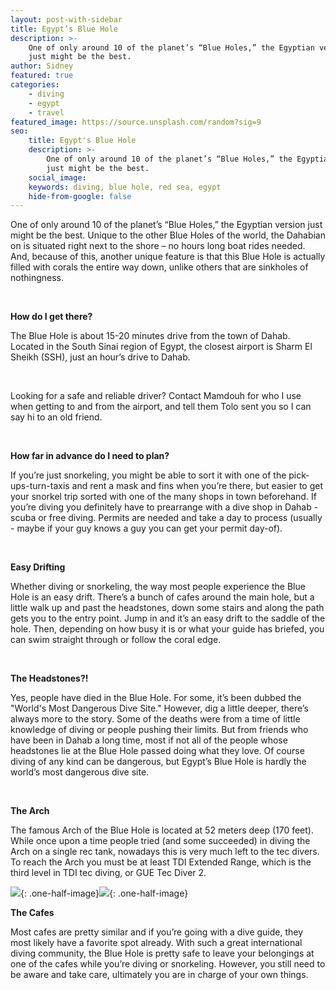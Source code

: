 ```yaml
---
layout: post-with-sidebar
title: Egypt’s Blue Hole
description: >-
    One of only around 10 of the planet’s “Blue Holes,” the Egyptian version
    just might be the best. 
author: Sidney
featured: true
categories:
    - diving
    - egypt
    - travel
featured_image: https://source.unsplash.com/random?sig=9
seo:
    title: Egypt's Blue Hole
    description: >-
        One of only around 10 of the planet’s “Blue Holes,” the Egyptian version
        just might be the best. 
    social_image:
    keywords: diving, blue hole, red sea, egypt
    hide-from-google: false
---
```

One of only around 10 of the planet’s “Blue Holes,” the Egyptian version just might be the best. Unique to the other Blue Holes of the world, the Dahabian on is situated right next to the shore – no hours long boat rides needed. And, because of this, another unique feature is that this Blue Hole is actually filled with corals the entire way down, unlike others that are sinkholes of nothingness.

&nbsp;

**How do I get there?**

The Blue Hole is about 15-20 minutes drive from the town of Dahab. Located in the South Sinai region of Egypt, the closest airport is Sharm El Sheikh (SSH), just an hour’s drive to Dahab.

&nbsp;

Looking for a safe and reliable driver? Contact Mamdouh for who I use when getting to and from the airport, and tell them Tolo sent you so I can say hi to an old friend.

&nbsp;

**How far in advance do I need to plan?**

If you’re just snorkeling, you might be able to sort it with one of the pick-ups-turn-taxis and rent a mask and fins when you’re there, but easier to get your snorkel trip sorted with one of the many shops in town beforehand. If you’re diving you definitely have to prearrange with a dive shop in Dahab - scuba or free diving. Permits are needed and take a day to process (usually - maybe if your guy knows a guy you can get your permit day-of).

&nbsp;

**Easy Drifting**

Whether diving or snorkeling, the way most people experience the Blue Hole is an easy drift. There’s a bunch of cafes around the main hole, but a little walk up and past the headstones, down some stairs and along the path gets you to the entry point. Jump in and it’s an easy drift to the saddle of the hole. Then, depending on how busy it is or what your guide has briefed, you can swim straight through or follow the coral edge.

&nbsp;

**The Headstones?!**

Yes, people have died in the Blue Hole. For some, it’s been dubbed the "World's Most Dangerous Dive Site." However, dig a little deeper, there’s always more to the story. Some of the deaths were from a time of little knowledge of diving or people pushing their limits. But from friends who have been in Dahab a long time, most if not all of the people whose headstones lie at the Blue Hole passed doing what they love. Of course diving of any kind can be dangerous, but Egypt’s Blue Hole is hardly the world’s most dangerous dive site.

&nbsp;

**The Arch**

The famous Arch of the Blue Hole is located at 52 meters deep (170 feet). While once upon a time people tried (and some succeeded) in diving the Arch on a single rec tank, nowadays this is very much left to the tec divers. To reach the Arch you must be at least TDI Extended Range, which is the third level in TDI tec diving, or GUE Tec Diver 2.

![](https://source.unsplash.com/random?sig=9){: .one-half-image}![](https://source.unsplash.com/random?sig=9){: .one-half-image}

**The Cafes**

Most cafes are pretty similar and if you’re going with a dive guide, they most likely have a favorite spot already. With such a great international diving community, the Blue Hole is pretty safe to leave your belongings at one of the cafes while you’re diving or snorkeling. However, you still need to be aware and take care, ultimately you are in charge of your own things.

&nbsp;

&nbsp;

&nbsp;